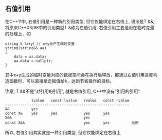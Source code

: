 ## 右值引用

在C++11中, 右值引用是一种新的引用类型, 但它仅能绑定在右值上, 语法是T &&, 将原来C++03/98中的引用类型T &称为左值引用. 
右值引用主要是用在临时变量的处理上，如
```
string k（x+y）// x+y会产生临时变量
string(string&& aa)
{
    data = aa.data;
    aa.data = nullptr;
}
```

其中x+y生成的临时变量对应的数据空间会在执行后释放，那通过右值引用进度构造函数时，可以直接拿走赋值给k，达到节省操作的目标。

注意, T &&不是”对引用的引用”, 就是右值引用, C++中没有”引用的引用”.
```
            lvalue   const lvalue   rvalue   const rvalue
---------------------------------------------------------              
X&          yes
const X&    yes      yes            yes      yes
X&&                                 yes
const X&&                           yes      yes          无用
```
所以, 右值引用其实就是一种引用类型, 但它仅能绑定在右值上
